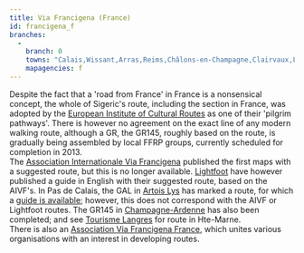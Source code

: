 ```yaml
---
title: Via Francigena (France)
id: francigena_f
branches:
  -
    branch: 0
    towns: "Calais,Wissant,Arras,Reims,Châlons-en-Champagne,Clairvaux,Langres,Besançon,Pontarlier,Sainte-Croix"
    mapagencies: f
---
```


Despite the fact that a 'road from France' in France is a nonsensical concept, the whole of Sigeric's route, including the section in France, was adopted by the [European Institute of Cultural Routes][0] as one of their 'pilgrim pathways'. There is however no agreement on the exact line of any modern walking route, although a GR, the GR145, roughly based on the route, is gradually being assembled by local FFRP groups, currently scheduled for completion in 2013\.  
The [Association Internationale Via Francigena][1] published the first maps with a suggested route, but this is no longer available. [Lightfoot][2] have however published a guide in English with their suggested route, based on the AIVF's. In Pas de Calais, the GAL in [Artois Lys][3] has marked a route, for which a [guide is available][4]; however, this does not correspond with the AIVF or Lightfoot routes. The GR145 in [Champagne-Ardenne][5] has also been completed; and see [Tourisme Langres][6] for route in Hte-Marne.  
There is also an [Association Via Francigena France][7], which unites various organisations with an interest in developing routes.

[0]: http://www.culture-routes.lu/php/fo_index.php?lng=en&dest=bd_pa_det&id=00000004
[1]: http://www.francigena-international.org/
[2]: http://pilgrimagepublications.com/via_francigena1.htm
[3]: http://www.cc-artois-lys.fr/fr/actualites/evenements/actualites-en-savoir-plus/index.html?tx_ttnews%5Btt_news%5D=15&tx_ttnews%5BbackPid%5D=206&cHash=cb881c1f18
[4]: http://www.tourismelillerois.com/boutique.asp
[5]: http://www.tourisme-champagne-ardenne.com/balades/voyageurs/via-francigena.aspx
[6]: http://www.tourisme-langres.com/viafrancigena_fr_40_01_rando_IGRCHA5280000002.html
[7]: http://avff.fr/